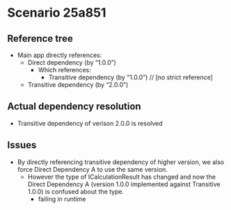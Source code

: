 # Scenario 25a851 

## Reference tree 

- Main app directly references:
    - Direct dependency (by “1.0.0”)
        - Which references:
            - Transitive dependency (by "1.0.0”) // [no strict reference] 
    - Transitive dependency (by “2.0.0”) 

## Actual dependency resolution

- Transitive dependency of verison 2.0.0 is resolved

## Issues

- By directly referencing transitive dependency of higher version, we also force Direct Dependency A to use the same version.
    - However the type of ICalculationResult has changed and now the Direct Dependency A (version 1.0.0 implemented against Transitive 1.0.0) is confused about the type.
        - failing in runtime